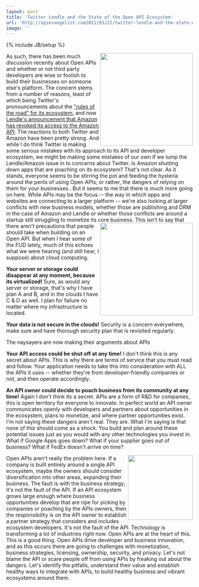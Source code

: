 ```yaml
---
layout: post
title: 'Twitter Lendle and the State of the Open API Ecosystem'
url: 'http://apievangelist.com2011/03/22/twitter-lendle-and-the-state-of-the-open-api-ecosystem/'
image: ''
---
```

{% include JB/setup %}
<img src="http://kinlane-productions.s3.amazonaws.com/Twitter-Logo.jpg"  width="250" align="right" />As such, there has been much discussion recently about Open APIs and whether or not third party developers are wise or foolish to build their businesses on someone else's platform. The concern stems from a number of reasons, least of which being Twitter's pronouncements about the <a title="&quot;Rules of the Road&quot; for Its Ecosystem" href="http://dev.twitter.com/pages/api_terms">"rules of the road" for its ecosystem</a>, and now <a title="Lendles announcement that Amazon has revoked its access to the Amazon API" href="http://lendle.me/">Lendle's announcement that Amazon has revoked its access to the Amazon API</a>.
The reactions to both Twitter and Amazon have been pretty strong. And while I do think Twitter is making some serious mistakes with its approach to its API and developer ecosystem, we might be making some mistakes of our own if we lump the Lendle/Amazon issue in to concerns about Twitter. Is Amazon shutting down apps that are poaching on its ecosystem? That's not clear.
As it stands, everyone seems to be stirring the pot and feeding the hysteria around the perils of using Open APIs, or rather, the dangers of relying on them for your businesses..
But it seems to me that there is much more going on here. While APIs may be the focus -- the way in which apps and websites are connecting to a larger platform -- we're also looking at larger conflicts with new business models, whether those are publishing and DRM in the case of Amazon and Lendle or whether those conflicts are around a startup still struggling to monetize its core business. <img src="http://kinlane-productions.s3.amazonaws.com/AWS_LOGO_CMYK.jpg"  width="250" align="right" /> This isn't to say that there aren't precautions that people should take when building on an Open API. But when I hear some of the FUD lately, much of this echoes what we were hearing (and still hear, I suppose) about cloud computing.
<p>
     <strong>Your server or storage could disappear at any moment, because its virtualized!</strong> Sure, as would any server or storage, that's why I have plan A and B, and in the clouds I have C &amp; D as well. I plan for failure no matter where my infrastructure is located.
</p>
<p>
     <strong><strong>Your data is not secure in the clouds!</strong></strong> Security is a concern everywhere, make sure and have thorough security plan that is revisited regularly.
</p>
The naysayers are now making their arguments about APIs
<p>
     <strong>Your API access could be shut off at any time!</strong> I don't think this is any secret about APIs. This is why there are terms of service that you must read and follow. Your application needs to take this into consideration with ALL the APIs it uses -- whether they're from developer-friendly companies or not, and then operate accordingly.
</p>
<p>
     <strong>An API owner could decide to poach business from its community at any time!</strong> Again I don't think its a secret. APIs are a form of R&amp;D for companies, this is open territory for everyone to innovate. In perfect world an API owner communicates openly with developers and partners about opportunities in the ecosystem, plans to monetize, and where partner opportunities exist. I'm not saying these dangers aren't real. They are. What I'm saying is that none of this should come as a shock. You build and plan around these potential issues just as you would with any other technologies you invest in. What if Google Apps goes down? What if your supplier goes out of business? What if FedEx doesn't arrive on time?
</p>
Open APIs aren't really the problem here. <img src="http://kinlane-productions.s3.amazonaws.com/lendle-logo.png"  width="175" align="right" /> If a company is built entirely around a single API ecosystem, maybe the owners should consider diversification into other areas, expanding their business. The fault is with the business strategy; it's not the fault of the API.
If an API ecosystem grows large enough where business opportunities develop that are ripe for picking by companies or poaching by the APIs owners, then the responsibility is on the API owner to establish a partner strategy that considers and includes ecosystem developers. It's not the fault of the API.
Technology is transforming a lot of industries right now. Open APIs are at the heart of this. This is a good thing.
Open APIs drive developer and business innovation, and as this occurs there are going to challenges with monetization, business strategies, licensing, ownership, security, and privacy.
Let's not blame the API or scare people off from using APIs by freaking out about the dangers. Let's identify the pitfalls, understand their value and establish healthy ways to integrate with APIs, to build healthy business and vibrant ecosystems around them.
